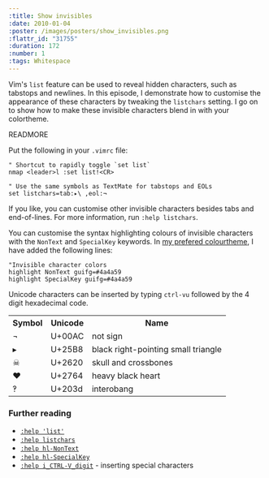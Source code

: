 ```yaml
--- 
:title: Show invisibles
:date: 2010-01-04
:poster: /images/posters/show_invisibles.png
:flattr_id: "31755"
:duration: 172
:number: 1
:tags: Whitespace
---
```


Vim's `list` feature can be used to reveal hidden characters, such as tabstops and newlines. In this episode, I demonstrate how to customise the appearance of these characters by tweaking the `listchars` setting. I go on to show how to make these invisible characters blend in with your colortheme.


READMORE


Put the following in your `.vimrc` file:

```viml
" Shortcut to rapidly toggle `set list`
nmap <leader>l :set list!<CR>

" Use the same symbols as TextMate for tabstops and EOLs
set listchars=tab:▸\ ,eol:¬
```

If you like, you can customise other invisible characters besides tabs
and end-of-lines. For more information, run `:help listchars`.

You can customise the syntax highlighting colours of invisible characters with
the `NonText` and `SpecialKey` keywords. In [my prefered colourtheme][blackboard], I have added the following lines:

```viml
"Invisible character colors 
highlight NonText guifg=#4a4a59
highlight SpecialKey guifg=#4a4a59
```

Unicode characters can be inserted by typing `ctrl-vu` followed by the 4 digit hexadecimal code.

<table>
    <tr>
        <th>Symbol</th>
        <th>Unicode</th>
        <th>Name</th>
    </tr>
    <tr>
        <td class="large">¬</td>
        <td>U+00AC</td>
        <td>not sign</td>
    </tr>
    <tr>
        <td class="large">▸</td>
        <td>U+25B8</td>
        <td>black right-pointing small triangle</td>
    </tr>
    <tr>
        <td class="large">☠</td>
        <td>U+2620</td>
        <td>skull and crossbones</td>
    </tr>
    <tr>
        <td class="large">❤</td>
        <td>U+2764</td>
        <td>heavy black heart</td>
    </tr>
    <tr>
        <td class="large">‽</td>
        <td>U+203d</td>
        <td>interobang</td>
    </tr>
</table>


### Further reading

* [`:help 'list'`][list]
* [`:help listchars`][listchars]
* [`:help hl-NonText`][NonText]
* [`:help hl-SpecialKey`][SpecialKey]
* [`:help i_CTRL-V_digit`][unicode] - inserting special characters

[blackboard]: http://www.vim.org/scripts/script.php?script_id=2280
[list]: http://vimdoc.sourceforge.net/htmldoc/options.html#%27list%27
[listchars]: http://vimdoc.sourceforge.net/htmldoc/options.html#%27listchars%27
[NonText]: http://vimdoc.sourceforge.net/htmldoc/syntax.html#hl-NonText
[SpecialKey]: http://vimdoc.sourceforge.net/htmldoc/syntax.html#hl-SpecialKey
[unicode]: http://vimdoc.sourceforge.net/htmldoc/insert.html#i_CTRL-V_digit
[triangles]: http://en.wikipedia.org/wiki/Unicode_Geometric_Shapes

